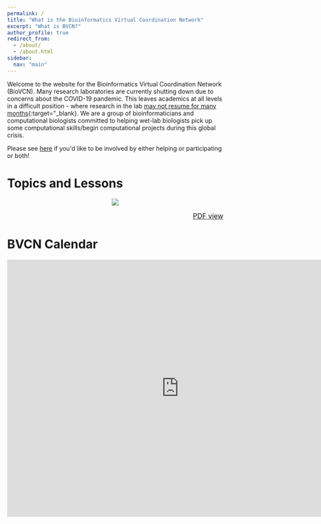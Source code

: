 ```yaml
---
permalink: /
title: "What is the Bioinformatics Virtual Coordination Network"
excerpt: "What is BVCN?"
author_profile: true
redirect_from: 
  - /about/
  - /about.html
sidebar:
  nav: "main"
---
```


Welcome to the website for the Bioinformatics Virtual Coordination Network (BioVCN). Many research laboratories are currently shutting down due to concerns about the COVID-19 pandemic. This leaves academics at all levels in a difficult position - where research in the lab [may not resume for many months](https://www.imperial.ac.uk/mrc-global-infectious-disease-analysis/news--wuhan-coronavirus/?fbclid=IwAR2vwiQNBs_lisviJG3d2VAl-etCEuVsMCGEV09YEilvrwTL1Zwv0Qd34Dg){:target="_blank}. We are a group of bioinformaticians and computational biologists committed to helping wet-lab biologists pick up some computational skills/begin computational projects during this global crisis. 

Please see [here](https://biovcnet.github.io/_pages/get-involved/) if you'd like to be involved by either helping or participating or both!

# Topics and Lessons

<center>
<a href="images/BVCN-overview-of-topics-and-lessons-v1.pdf"><img src="images/BVCN-overview-of-topics-and-lessons-v1.svg"></a>
</center>

<p align="right"><a href="images/BVCN-overview-of-topics-and-lessons-v1.pdf"><font size="3">PDF view</font></a></p>


# BVCN Calendar

<iframe src="https://calendar.google.com/calendar/embed?height=600&amp;wkst=1&amp;bgcolor=%23ffffff&amp;ctz=America%2FLos_Angeles&amp;src=amM5a2hkNGxnb21rYWtrMDU5N25ycDl1dmdAZ3JvdXAuY2FsZW5kYXIuZ29vZ2xlLmNvbQ&amp;color=%237986CB&amp;showTitle=0&amp;showPrint=0&amp;showCalendars=0&amp;mode=WEEK" style="border-width:0" width="800" height="600" frameborder="0" scrolling="no"></iframe>
